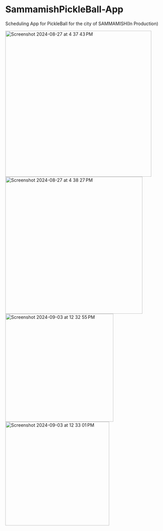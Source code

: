 # SammamishPickleBall-App
Scheduling App for PickleBall for the city of SAMMAMISH(In Production)

<img width="457" alt="Screenshot 2024-08-27 at 4 37 43 PM" src="https://github.com/user-attachments/assets/09aa9ae3-8f86-4c45-9db7-b29dd9c29e58">
<img width="429" alt="Screenshot 2024-08-27 at 4 38 27 PM" src="https://github.com/user-attachments/assets/1cea331c-e7ba-4587-815b-2b5428e46095">
<img width="338" alt="Screenshot 2024-09-03 at 12 32 55 PM" src="https://github.com/user-attachments/assets/69444a84-e269-40ae-ac03-e06374b9eab7">
<img width="325" alt="Screenshot 2024-09-03 at 12 33 01 PM" src="https://github.com/user-attachments/assets/048910c5-82c7-4a9d-b410-2076f516ff03">
